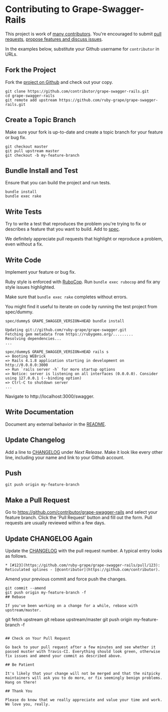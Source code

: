 # Contributing to Grape-Swagger-Rails

This project is work of [many contributors](https://github.com/ruby-grape/grape-swagger-rails/graphs/contributors).
You're encouraged to submit [pull requests](https://github.com/ruby-grape/grape-swagger-rails/pulls),
[propose features and discuss issues](https://github.com/ruby-grape/grape-swagger-rails/issues).

In the examples below, substitute your Github username for `contributor` in URLs.

## Fork the Project

Fork the [project on Github](https://github.com/ruby-grape/grape-swagger-rails) and check out your copy.

```
git clone https://github.com/contributor/grape-swagger-rails.git
cd grape-swagger-rails
git remote add upstream https://github.com/ruby-grape/grape-swagger-rails.git
```

## Create a Topic Branch

Make sure your fork is up-to-date and create a topic branch for your feature or bug fix.

```
git checkout master
git pull upstream master
git checkout -b my-feature-branch
```

## Bundle Install and Test

Ensure that you can build the project and run tests.

```
bundle install
bundle exec rake
```

## Write Tests

Try to write a test that reproduces the problem you're trying to fix or describes a feature that you want to build.
Add to [spec](spec).

We definitely appreciate pull requests that highlight or reproduce a problem, even without a fix.

## Write Code

Implement your feature or bug fix.

Ruby style is enforced with [RuboCop](https://github.com/bbatsov/rubocop).
Run `bundle exec rubocop` and fix any style issues highlighted.

Make sure that `bundle exec rake` completes without errors.

You might find it useful to iterate on code by running the test project from spec/dummy.

```
spec/dummy$ GRAPE_SWAGGER_VERSION=HEAD bundle install

Updating git://github.com/ruby-grape/grape-swagger.git
Fetching gem metadata from https://rubygems.org/.........
Resolving dependencies...
...

spec/dummy$ GRAPE_SWAGGER_VERSION=HEAD rails s
=> Booting WEBrick
=> Rails 4.1.8 application starting in development on http://0.0.0.0:3000
=> Run `rails server -h` for more startup options
=> Notice: server is listening on all interfaces (0.0.0.0). Consider using 127.0.0.1 (--binding option)
=> Ctrl-C to shutdown server
...
```

Navigate to http://localhost:3000/swagger.

## Write Documentation

Document any external behavior in the [README](README.md).

## Update Changelog

Add a line to [CHANGELOG](CHANGELOG.md) under *Next Release*.
Make it look like every other line, including your name and link to your Github account.

## Push

```
git push origin my-feature-branch
```

## Make a Pull Request

Go to https://github.com/contributor/grape-swagger-rails and select your feature branch.
Click the 'Pull Request' button and fill out the form. Pull requests are usually reviewed within a few days.

## Update CHANGELOG Again

Update the [CHANGELOG](CHANGELOG.md) with the pull request number. A typical entry looks as follows.

```
* [#123](https://github.com/ruby-grape/grape-swagger-rails/pull/123): Reticulated splines - [@contributor](https://github.com/contributor).
```

Amend your previous commit and force push the changes.

```
git commit --amend
git push origin my-feature-branch -f
## Rebase

If you've been working on a change for a while, rebase with upstream/master.

```
git fetch upstream
git rebase upstream/master
git push origin my-feature-branch -f
```

## Check on Your Pull Request

Go back to your pull request after a few minutes and see whether it passed muster with Travis-CI. Everything should look green, otherwise fix issues and amend your commit as described above.

## Be Patient

It's likely that your change will not be merged and that the nitpicky maintainers will ask you to do more, or fix seemingly benign problems. Hang on there!

## Thank You

Please do know that we really appreciate and value your time and work. We love you, really.
